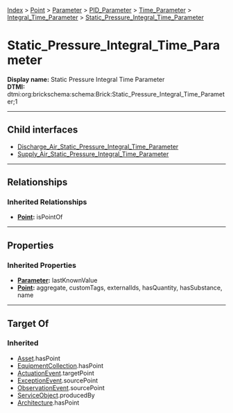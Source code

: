 [Index](../../../../../../index.md) > [Point](../../../../../Point.md) > [Parameter](../../../../Parameter.md) > [PID_Parameter](../../../PID_Parameter.md) > [Time_Parameter](../../Time_Parameter.md) > [Integral_Time_Parameter](../Integral_Time_Parameter.md) > [Static_Pressure_Integral_Time_Parameter](#)
# Static_Pressure_Integral_Time_Parameter

**Display name:** Static Pressure Integral Time Parameter<br />
**DTMI:** dtmi:org:brickschema:schema:Brick:Static_Pressure_Integral_Time_Parameter;1

---

## Child interfaces
* [Discharge_Air_Static_Pressure_Integral_Time_Parameter](Discharge_Air_Static_Pressure_Integral_Time_Parameter.md)
* [Supply_Air_Static_Pressure_Integral_Time_Parameter](Supply_Air_Static_Pressure_Integral_Time_Parameter.md)

---

## Relationships

### Inherited Relationships
* **[Point](../../../../../Point.md):** isPointOf

---

## Properties

### Inherited Properties
* **[Parameter](../../../../Parameter.md):** lastKnownValue
* **[Point](../../../../../Point.md):** aggregate, customTags, externalIds, hasQuantity, hasSubstance, name

---

## Target Of
### Inherited
* [Asset](../../../../../../Asset/Asset.md).hasPoint
* [EquipmentCollection](../../../../../../Collection/EquipmentCollection.md).hasPoint
* [ActuationEvent](../../../../../../Event/PointEvent/ActuationEvent.md).targetPoint
* [ExceptionEvent](../../../../../../Event/PointEvent/ExceptionEvent.md).sourcePoint
* [ObservationEvent](../../../../../../Event/PointEvent/ObservationEvent.md).sourcePoint
* [ServiceObject](../../../../../../Information/ServiceObject/ServiceObject.md).producedBy
* [Architecture](../../../../../../Space/Architecture/Architecture.md).hasPoint
